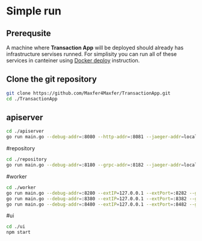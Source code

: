 # Simple run

## Prerequsite
A machine where **Transaction App** will be deployed should already has infrastructure servises runned.
For simplisity you can run all of these services in canteiner using [Docker deploy](https://github.com/Maxfer4Maxfer/transaction_app/blob/master/docs/pics/Diagrams-Overview.jpg) instruction.

## Clone the git repository 
```bash
git clone https://github.com/Maxfer4Maxfer/TransactionApp.git
cd ./TransactionApp
```

## apiserver
```bash
cd ./apiserver
go run main.go --debug-addr=:8080 --http-addr=:8081 --jaeger-addr=localhost:5775 --repoIP=127.0.0.1 --repoPort=:8182
```

#repository
```bash
cd ./repository
go run main.go --debug-addr=:8180 --grpc-addr=:8182 --jaeger-addr=localhost:5775 --dsn="root:root@tcp(localhost:3306)/repo?charset=utf8&parseTime=True&loc=Local"
```

#worker
```bash
cd ./worker
go run main.go --debug-addr=:8280 --extIP=127.0.0.1 --extPort=:8282 --grpc-addr=:8282 --jaeger-addr=localhost:5775
go run main.go --debug-addr=:8380 --extIP=127.0.0.1 --extPort=:8382 --grpc-addr=:8382 --jaeger-addr=localhost:5775
go run main.go --debug-addr=:8480 --extIP=127.0.0.1 --extPort=:8482 --grpc-addr=:8482 --jaeger-addr=localhost:5775
```

#ui
```bash
cd ./ui
npm start
```

